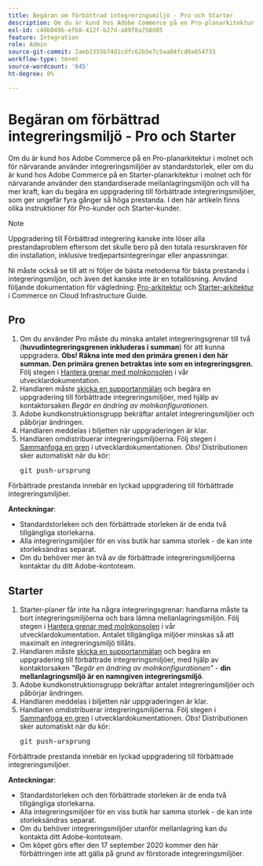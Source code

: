 ```yaml
---
title: Begäran om förbättrad integreringsmiljö - Pro och Starter
description: Om du är kund hos Adobe Commerce på en Pro-planarkitektur i molnet och för närvarande använder integreringsmiljöer av standardstorlek, eller om du är kund hos Adobe Commerce på en Starter-planarkitektur i molnet och för närvarande använder den standardiserade mellanlagringsmiljön och vill ha mer kraft, kan du begära en uppgradering till förbättrade integreringsmiljöer, som ger ungefär fyra gånger så höga prestanda. I den här artikeln finns olika instruktioner för Pro-kunder och Starter-kunder.
exl-id: c49b049b-efb8-412f-b27d-a89f8a758d85
feature: Integration
role: Admin
source-git-commit: 2aeb2355b74d1cdfc62b5e7c5aa04fcd0a654733
workflow-type: tm+mt
source-wordcount: '645'
ht-degree: 0%

---
```


# Begäran om förbättrad integreringsmiljö - Pro och Starter

Om du är kund hos Adobe Commerce på en Pro-planarkitektur i molnet och för närvarande använder integreringsmiljöer av standardstorlek, eller om du är kund hos Adobe Commerce på en Starter-planarkitektur i molnet och för närvarande använder den standardiserade mellanlagringsmiljön och vill ha mer kraft, kan du begära en uppgradering till förbättrade integreringsmiljöer, som ger ungefär fyra gånger så höga prestanda. I den här artikeln finns olika instruktioner för Pro-kunder och Starter-kunder.

>[!NOTE]
>
> Uppgradering till Förbättrad integrering kanske inte löser alla prestandaproblem eftersom det skulle bero på den totala resurskraven för din installation, inklusive tredjepartsintegreringar eller anpassningar.
>
> Ni måste också se till att ni följer de bästa metoderna för bästa prestanda i integreringsmiljön, och även det kanske inte är en totallösning. Använd följande dokumentation för vägledning: [Pro-arkitektur](https://experienceleague.adobe.com/en/docs/commerce-cloud-service/user-guide/architecture/pro-architecture#integration-environment) och [Starter-arkitektur](https://experienceleague.adobe.com/en/docs/commerce-cloud-service/user-guide/architecture/starter-architecture#staging-environment) i Commerce on Cloud Infrastructure Guide.

## Pro

1. Om du använder Pro måste du minska antalet integreringsgrenar till två (**huvudintegreringsgrenen inkluderas i summan**) för att kunna uppgradera. **Obs! Räkna inte med den primära grenen i den här summan. Den primära grenen betraktas inte som en integreringsgren.** Följ stegen i [Hantera grenar med molnkonsolen](https://experienceleague.adobe.com/docs/commerce-cloud-service/user-guide/project/console-branches.html) i vår utvecklardokumentation.
1. Handlaren måste [skicka en supportanmälan](/help/help-center-guide/help-center/magento-help-center-user-guide.md#submit-ticket) och begära en uppgradering till förbättrade integreringsmiljöer, med hjälp av kontaktorsaken *Begär en ändring av molnkonfigurationen*.
1. Adobe kundkonstruktionsgrupp bekräftar antalet integreringsmiljöer och påbörjar ändringen.
1. Handlaren meddelas i biljetten när uppgraderingen är klar.
1. Handlaren omdistribuerar integreringsmiljöerna. Följ stegen i [Sammanfoga en gren](https://experienceleague.adobe.com/en/docs/commerce-cloud-service/user-guide/develop/cli-branches#merge-a-branch) i utvecklardokumentationen. *Obs!* Distributionen sker automatiskt när du kör: <pre>git push-ursprung <branch-name></pre>

Förbättrade prestanda innebär en lyckad uppgradering till förbättrade integreringsmiljöer.

**Anteckningar**:

* Standardstorleken och den förbättrade storleken är de enda två tillgängliga storlekarna.
* Alla integreringsmiljöer för en viss butik har samma storlek - de kan inte storleksändras separat.
* Om du behöver mer än två av de förbättrade integreringsmiljöerna kontaktar du ditt Adobe-kontoteam.

## Starter

1. Starter-planer får inte ha några integreringsgrenar: handlarna måste ta bort integreringsmiljöerna och bara lämna mellanlagringsmiljön. Följ stegen i [Hantera grenar med molnkonsolen](https://experienceleague.adobe.com/docs/commerce-cloud-service/user-guide/project/console-branches.html) i vår utvecklardokumentation. Antalet tillgängliga miljöer minskas så att maximalt en integreringsmiljö tillåts.
1. Handlaren måste [skicka en supportanmälan](/help/help-center-guide/help-center/magento-help-center-user-guide.md#submit-ticket) och begära en uppgradering till förbättrade integreringsmiljöer, med hjälp av kontaktorsaken *&quot;Begär en ändring av molnkonfigurationen&quot;* - **din mellanlagringsmiljö är en namngiven integreringsmiljö**.
1. Adobe kundkonstruktionsgrupp bekräftar antalet integreringsmiljöer och påbörjar ändringen.
1. Handlaren meddelas i biljetten när uppgraderingen är klar.
1. Handlaren omdistribuerar integreringsmiljöerna. Följ stegen i [Sammanfoga en gren](https://experienceleague.adobe.com/en/docs/commerce-cloud-service/user-guide/develop/cli-branches#merge-a-branch) i utvecklardokumentationen. *Obs!* Distributionen sker automatiskt när du kör: <pre>git push-ursprung <branch-name></pre>

Förbättrade prestanda innebär en lyckad uppgradering till förbättrade integreringsmiljöer.

**Anteckningar**:

* Standardstorleken och den förbättrade storleken är de enda två tillgängliga storlekarna.
* Alla integreringsmiljöer för en viss butik har samma storlek - de kan inte storleksändras separat.
* Om du behöver integreringsmiljöer utanför mellanlagring kan du kontakta ditt Adobe-kontoteam.
* Om köpet görs efter den 17 september 2020 kommer den här förbättringen inte att gälla på grund av förstorade integreringsmiljöer.
